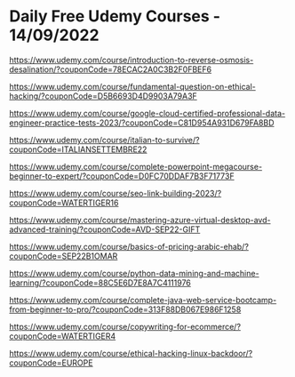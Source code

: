 # Daily Free Udemy Courses - 14/09/2022

https://www.udemy.com/course/introduction-to-reverse-osmosis-desalination/?couponCode=78ECAC2A0C3B2F0FBEF6
https://www.udemy.com/course/fundamental-question-on-ethical-hacking/?couponCode=D5B6693D4D9903A79A3F
https://www.udemy.com/course/google-cloud-certified-professional-data-engineer-practice-tests-2023/?couponCode=C81D954A931D679FA8BD
https://www.udemy.com/course/italian-to-survive/?couponCode=ITALIANSETTEMBRE22
https://www.udemy.com/course/complete-powerpoint-megacourse-beginner-to-expert/?couponCode=D0FC70DDAF7B3F71773F
https://www.udemy.com/course/seo-link-building-2023/?couponCode=WATERTIGER16
https://www.udemy.com/course/mastering-azure-virtual-desktop-avd-advanced-training/?couponCode=AVD-SEP22-GIFT
https://www.udemy.com/course/basics-of-pricing-arabic-ehab/?couponCode=SEP22B1OMAR
https://www.udemy.com/course/python-data-mining-and-machine-learning/?couponCode=88C5E6D7E8A7C4111976
https://www.udemy.com/course/complete-java-web-service-bootcamp-from-beginner-to-pro/?couponCode=313F88DB067E986F1258
https://www.udemy.com/course/copywriting-for-ecommerce/?couponCode=WATERTIGER4
https://www.udemy.com/course/ethical-hacking-linux-backdoor/?couponCode=EUROPE
